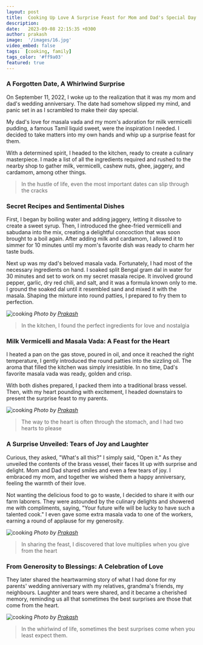 ```yaml
---
layout: post
title:  Cooking Up Love A Surprise Feast for Mom and Dad's Special Day
description:
date:   2023-09-08 22:15:35 +0300
author: prakash
image:  '/images/16.jpg'
video_embed: false
tags:  [cooking, family]
tags_color: '#ff9a03'
featured: true
---
```


### A Forgotten Date, A Whirlwind Surprise

On September 11, 2022, I woke up to the realization that it was my mom and dad's wedding anniversary. The date had somehow slipped my mind, and panic set in as I scrambled to make their day special.

My dad's love for masala vada and my mom's adoration for milk vermicelli pudding, a famous Tamil liquid sweet, were the inspiration I needed. I decided to take matters into my own hands and whip up a surprise feast for them.

With a determined spirit, I headed to the kitchen, ready to create a culinary masterpiece. I made a list of all the ingredients required and rushed to the nearby shop to gather milk, vermicelli, cashew nuts, ghee, jaggery, and cardamom, among other things.

>In the hustle of life, even the most important dates can slip through the cracks

### Secret Recipes and Sentimental Dishes

First, I began by boiling water and adding jaggery, letting it dissolve to create a sweet syrup. Then, I introduced the ghee-fried vermicelli and sabudana into the mix, creating a delightful concoction that was soon brought to a boil again. After adding milk and cardamom, I allowed it to simmer for 10 minutes until my mom's favorite dish was ready to charm her taste buds.

Next up was my dad's beloved masala vada. Fortunately, I had most of the necessary ingredients on hand. I soaked split Bengal gram dal in water for 30 minutes and set to work on my secret masala recipe. It involved ground pepper, garlic, dry red chili, and salt, and it was a formula known only to me. I ground the soaked dal until it resembled sand and mixed it with the masala. Shaping the mixture into round patties, I prepared to fry them to perfection.

![cooking]({{site.baseurl}}/images/12.jpg)
*Photo by [Prakash](https://prakashravichandran.com/)*

>In the kitchen, I found the perfect ingredients for love and nostalgia

### Milk Vermicelli and Masala Vada: A Feast for the Heart 

I heated a pan on the gas stove, poured in oil, and once it reached the right temperature, I gently introduced the round patties into the sizzling oil. The aroma that filled the kitchen was simply irresistible. In no time, Dad's favorite masala vada was ready, golden and crisp.

With both dishes prepared, I packed them into a traditional brass vessel. Then, with my heart pounding with excitement, I headed downstairs to present the surprise feast to my parents.

![cooking]({{site.baseurl}}/images/13.jpg)
*Photo by [Prakash](https://prakashravichandran.com/)*

>The way to the heart is often through the stomach, and I had two hearts to please

### A Surprise Unveiled: Tears of Joy and Laughter

Curious, they asked, "What's all this?" I simply said, "Open it." As they unveiled the contents of the brass vessel, their faces lit up with surprise and delight. Mom and Dad shared smiles and even a few tears of joy. I embraced my mom, and together we wished them a happy anniversary, feeling the warmth of their love.

Not wanting the delicious food to go to waste, I decided to share it with our farm laborers. They were astounded by the culinary delights and showered me with compliments, saying, "Your future wife will be lucky to have such a talented cook." I even gave some extra masala vada to one of the workers, earning a round of applause for my generosity.

![cooking]({{site.baseurl}}/images/14.jpg)
*Photo by [Prakash](https://prakashravichandran.com/)*

>In sharing the feast, I discovered that love multiplies when you give from the heart

### From Generosity to Blessings: A Celebration of Love

They later shared the heartwarming story of what I had done for my parents' wedding anniversary with  my relatives, grandma's friends, my neighbours. Laughter and tears were shared, and it became a cherished memory, reminding us all that sometimes the best surprises are those that come from the heart.

![cooking]({{site.baseurl}}/images/15.jpg)
*Photo by [Prakash](https://prakashravichandran.com/)*

>In the whirlwind of life, sometimes the best surprises come when you least expect them.
